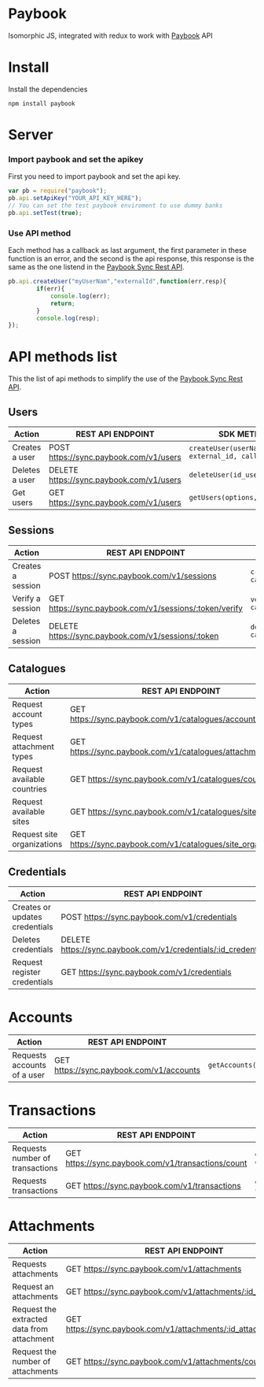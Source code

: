 # Paybook

Isomorphic JS, integrated with redux to work with [Paybook](https://www.paybook.com) API

# Install
Install the dependencies
```
npm install paybook
```
# Server

### Import paybook and set the apikey
First you need to import paybook and set the api key.
```js
var pb = require("paybook");
pb.api.setApiKey("YOUR_API_KEY_HERE");
// You can set the test paybook enviroment to use dummy banks
pb.api.setTest(true); 
```
### Use API method
Each method has a callback as last argument, the first parameter in these function is an error, and the second is the api response, this response is the same as the one listend in the [Paybook Sync Rest API](https://www.paybook.com/sync/docs).
````js
pb.api.createUser("myUserNam","externalId",function(err,resp){
		if(err){
			console.log(err); 
			return;
		}
		console.log(resp);
});
````
# API methods list
This the list of api methods to simplify the use of the [Paybook Sync Rest API](https://www.paybook.com/sync/docs).


## Users

| Action         | REST API ENDPOINT                                 | SDK METHOD                                 |
| -------------- | ---------------------------------------- | ------------------------------------ |
| Creates a user | POST https://sync.paybook.com/v1/users   | ```createUser(userName, external_id, callback)```          |
| Deletes a user | DELETE https://sync.paybook.com/v1/users | ```deleteUser(id_user,callback)```|
| Get users      | GET https://sync.paybook.com/v1/users    | ```getUsers(options, callback)```|


## Sessions

| Action         | REST API ENDPOINT                                 | SDK METHOD                                  |
| -------------- | ---------------------------------------- | ------------------------------------ |
| Creates a session | POST https://sync.paybook.com/v1/sessions   | ```createSession(id_user, callback)```          |
| Verify a session | GET https://sync.paybook.com/v1/sessions/:token/verify | ```verifySession(session, callback)```                  |
| Deletes a session     | DELETE https://sync.paybook.com/v1/sessions/:token    | ```deleteSession(session, callback)```|

## Catalogues

| Action         | REST API ENDPOINT                                 | SDK METHOD                                  |
| -------------- | ---------------------------------------- | ------------------------------------ |
| Request account types | GET https://sync.paybook.com/v1/catalogues/account_types   | ```cataloguesAccountTypes(session,callback)```          |
| Request attachment types | GET https://sync.paybook.com/v1/catalogues/attachment_types   | ```cataloguesAttachmentTypes(session,callback)```          |
| Request available countries | GET https://sync.paybook.com/v1/catalogues/countries   | ```cataloguesAccountCountries(session,callback)```          |
| Request available sites | GET https://sync.paybook.com/v1/catalogues/sites   | ```cataloguesSites(session,callback)```          | 
| Request site organizations | GET https://sync.paybook.com/v1/catalogues/site_organizations   | ```cataloguesSiteOrganizations(session,callback)```          |

## Credentials

| Action         | REST API ENDPOINT                                 | SDK METHOD                                  |
| -------------- | ---------------------------------------- | ------------------------------------ |
| Creates or updates credentials | POST https://sync.paybook.com/v1/credentials | ```credential(token,id_site,credentials_data, callback)```          |
| Deletes credentials | DELETE https://sync.paybook.com/v1/credentials/:id_credential | ```deleteCredentials(token, id_credential, callback)```          |
| Request register credentials | GET https://sync.paybook.com/v1/credentials | ```getCredentials(session, callback)```          |

# Accounts

| Action         | REST API ENDPOINT                                 | SDK METHOD                                  |
| -------------- | ---------------------------------------- | ------------------------------------ |
| Requests accounts of a user | GET https://sync.paybook.com/v1/accounts | ```getAccounts(session,options,callback)```          |

# Transactions

| Action         | REST API ENDPOINT                                 | SDK METHOD                                  |
| -------------- | ---------------------------------------- | ------------------------------------ |
| Requests number of transactions | GET https://sync.paybook.com/v1/transactions/count | ```getTRansactionsCount(session, options, callback)```          |
| Requests transactions | GET https://sync.paybook.com/v1/transactions | ```getTransactions(session,options, callback)```          |

# Attachments

| Action         | REST API ENDPOINT                                 | SDK METHOD                                  |
| -------------- | ---------------------------------------- | ------------------------------------ |
| Requests attachments | GET https://sync.paybook.com/v1/attachments | ```getAttachments(session,options, callback)```          |
| Request an attachments | GET https://sync.paybook.com/v1/attachments/:id_attachment | ```getAttahcment(session,id_attachment, callback)```          |
| Request the extracted data from attachment | GET https://sync.paybook.com/v1/attachments/:id_attachment/extra | ```getAttachmentExtra(session,id_attachment, callback)```          |
| Request the number of attachments | GET https://sync.paybook.com/v1/attachments/counts | ```agetAttachmentCount(session,options, callback)```          |





